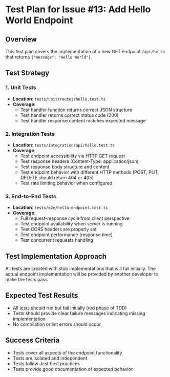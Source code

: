 # Test Plan for Issue #13: Add Hello World Endpoint

## Overview
This test plan covers the implementation of a new GET endpoint `/api/hello` that returns `{"message": "Hello World"}`.

## Test Strategy

### 1. Unit Tests
- **Location**: `tests/unit/routes/hello.test.ts`
- **Coverage**:
  - Test handler function returns correct JSON structure
  - Test handler returns correct status code (200)
  - Test handler response content matches expected message

### 2. Integration Tests
- **Location**: `tests/integration/api/hello.test.ts`
- **Coverage**:
  - Test endpoint accessibility via HTTP GET request
  - Test response headers (Content-Type: application/json)
  - Test response body structure and content
  - Test endpoint behavior with different HTTP methods (POST, PUT, DELETE should return 404 or 405)
  - Test rate limiting behavior when configured

### 3. End-to-End Tests
- **Location**: `tests/e2e/hello-endpoint.test.ts`
- **Coverage**:
  - Full request-response cycle from client perspective
  - Test endpoint availability when server is running
  - Test CORS headers are properly set
  - Test endpoint performance (response time)
  - Test concurrent requests handling

## Test Implementation Approach
All tests are created with stub implementations that will fail initially. The actual endpoint implementation will be provided by another developer to make the tests pass.

## Expected Test Results
- All tests should run but fail initially (red phase of TDD)
- Tests should provide clear failure messages indicating missing implementation
- No compilation or lint errors should occur

## Success Criteria
- Tests cover all aspects of the endpoint functionality
- Tests are isolated and independent
- Tests follow Jest best practices
- Tests provide good documentation of expected behavior